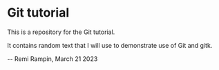 # Git tutorial

This is a repository for the Git tutorial.

It contains random text that I will use to demonstrate use of Git and gitk.

-- Remi Rampin, March 21 2023
